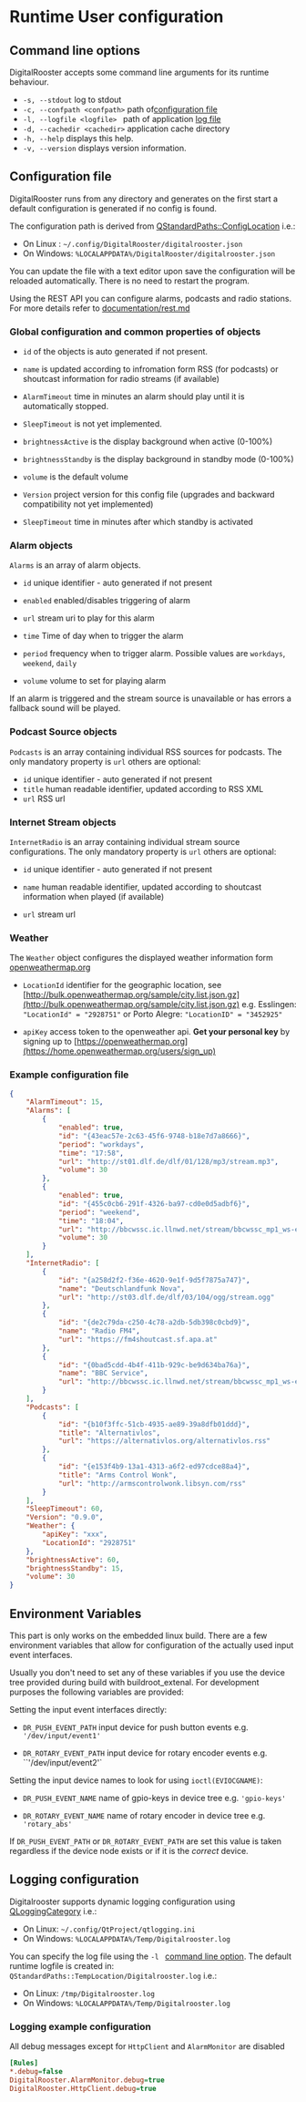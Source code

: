 # Runtime User configuration

## Command line options

DigitalRooster accepts some command line arguments for its runtime behaviour.

-   `-s, --stdout`               log to stdout
-   `-c, --confpath <confpath>`  path of[configuration file](#configuration-file)
-   `-l, --logfile <logfile> `   path of application [log file](#logging-configuration)
-   `-d, --cachedir <cachedir>`  application cache directory
-   `-h, --help`                 displays this help.
-   `-v, --version`              displays version information.

## Configuration file

DigitalRooster runs from any directory and generates on the first start a
default configuration is generated if no config is found.

The configuration path is derived from
[QStandardPaths::ConfigLocation](http://doc.qt.io/qt-5/qstandardpaths.html)
i.e.:
-   On Linux :  `~/.config/DigitalRooster/digitalrooster.json`
-   On Windows:  `%LOCALAPPDATA%/DigitalRooster/digitalrooster.json`

You can update the file with a text editor upon save the configuration will
be reloaded automatically. There is no need to restart the program.

Using the REST API you can configure alarms, podcasts and radio stations.
For more details refer to [documentation/rest.md](rest.md)

### Global configuration and common properties of objects

-   `id` of the objects is auto generated if not present.

-   `name` is updated according to infromation form RSS (for podcasts)
            or shoutcast information for radio streams (if available)

-   `AlarmTimeout` time in minutes an alarm should play until it is
                     automatically stopped.

-   `SleepTimeout` is not yet implemented.

-   `brightnessActive` is the display background when active (0-100%)

-   `brightnessStandby` is the display background in standby mode (0-100%)

-   `volume` is the default volume

-   `Version` project version for this config file
               (upgrades and backward compatibility not yet implemented)

-   `SleepTimeout` time in minutes after which standby is activated

### Alarm objects
`Alarms` is an array of alarm objects.

-   `id` unique identifier - auto generated if not present

-   `enabled` enabled/disables triggering of alarm

-   `url` stream uri to play for this alarm

-   `time` Time of day when to trigger the alarm

-   `period` frequency when to trigger alarm.
              Possible values are `workdays`, `weekend`, `daily`

-   `volume` volume to set for playing alarm

If an alarm is triggered and the stream source is unavailable or has
errors a fallback sound will be played.

### Podcast Source objects
`Podcasts` is an array containing individual RSS sources for podcasts.
The only mandatory property is `url` others are optional:
-   `id` unique identifier - auto generated if not present
-   `title` human readable identifier, updated according to RSS XML
-   `url` RSS url

### Internet Stream objects
`InternetRadio` is an array containing individual stream source configurations.
The only mandatory property is `url` others are optional:
-   `id` unique identifier - auto generated if not present

-   `name` human readable identifier, updated according to shoutcast
            information when played (if available)

-   `url` stream url

### Weather
The `Weather` object configures the displayed weather information
form [openweathermap.org](https://api.openweathermap.org)

-   `LocationId` identifier for the geographic location, see [http://bulk.openweathermap.org/sample/city.list.json.gz](http://bulk.openweathermap.org/sample/city.list.json.gz)
     e.g. Esslingen: `"LocationId" = "2928751"` or Porto Alegre: `"LocationID" = "3452925"`

-   `apiKey` access token to the openweather api.  **Get your personal key**
     by signing up to [https://openweathermap.org](https://home.openweathermap.org/users/sign_up)

### Example configuration file

```JSON
{
    "AlarmTimeout": 15,
    "Alarms": [
        {
            "enabled": true,
            "id": "{43eac57e-2c63-45f6-9748-b18e7d7a8666}",
            "period": "workdays",
            "time": "17:58",
            "url": "http://st01.dlf.de/dlf/01/128/mp3/stream.mp3",
            "volume": 30
        },
        {
            "enabled": true,
            "id": "{455c0cb6-291f-4326-ba97-cd0e0d5adbf6}",
            "period": "weekend",
            "time": "18:04",
            "url": "http://bbcwssc.ic.llnwd.net/stream/bbcwssc_mp1_ws-eieuk",
            "volume": 30
        }
    ],
    "InternetRadio": [
        {
            "id": "{a258d2f2-f36e-4620-9e1f-9d5f7875a747}",
            "name": "Deutschlandfunk Nova",
            "url": "http://st03.dlf.de/dlf/03/104/ogg/stream.ogg"
        },
        {
            "id": "{de2c79da-c250-4c78-a2db-5db398c0cbd9}",
            "name": "Radio FM4",
            "url": "https://fm4shoutcast.sf.apa.at"
        },
        {
            "id": "{0bad5cdd-4b4f-411b-929c-be9d634ba76a}",
            "name": "BBC Service",
            "url": "http://bbcwssc.ic.llnwd.net/stream/bbcwssc_mp1_ws-eieuk"
        }
    ],
    "Podcasts": [
        {
            "id": "{b10f3ffc-51cb-4935-ae89-39a8dfb01ddd}",
            "title": "Alternativlos",
            "url": "https://alternativlos.org/alternativlos.rss"
        },
        {
            "id": "{e153f4b9-13a1-4313-a6f2-ed97cdce88a4}",
            "title": "Arms Control Wonk",
            "url": "http://armscontrolwonk.libsyn.com/rss"
        }
    ],
    "SleepTimeout": 60,
    "Version": "0.9.0",
    "Weather": {
        "apiKey": "xxx",
        "LocationId": "2928751"
    },
    "brightnessActive": 60,
    "brightnessStandby": 15,
    "volume": 30
}

```

## Environment Variables

This part is only works on the embedded linux build. There are a few
environment variables that allow for configuration of the actually used
input event interfaces.

Usually you don't need to set any of these variables if you use the device
tree provided during build with buildroot_extenal. For development purposes
the following variables are provided:

Setting the input event interfaces directly:
-   ``DR_PUSH_EVENT_PATH``  input device for push button events
     e.g. ``'/dev/input/event1'``

-   ``DR_ROTARY_EVENT_PATH``  input device for rotary encoder events
     e.g. ``'/dev/input/event2'`

Setting the input device names to look for using ``ioctl(EVIOCGNAME)``:
-   ``DR_PUSH_EVENT_NAME``  name of gpio-keys in device tree
     e.g. ``'gpio-keys'``

-   ``DR_ROTARY_EVENT_NAME`` name of rotary encoder in device tree
     e.g. ``'rotary_abs'``

If ``DR_PUSH_EVENT_PATH`` or ``DR_ROTARY_EVENT_PATH`` are set this
value is taken regardless if the device node exists or if it is
the *correct* device.

## Logging configuration

Digitalrooster supports dynamic logging configuration using
[QLoggingCategory](http://doc.qt.io/qt-5/qloggingcategory.html) i.e.:
-   On Linux:   `~/.config/QtProject/qtlogging.ini`
-   On Windows: `%LOCALAPPDATA%/Temp/Digitalrooster.log`

You can specify the log file using the `-l ` [command line option](#command-line-options).
The default runtime logfile is created in:
`QStandardPaths::TempLocation/Digitalrooster.log` i.e.:
-   On Linux:   `/tmp/Digitalrooster.log`
-   On Windows: `%LOCALAPPDATA%/Temp/Digitalrooster.log`

### Logging example configuration

All debug messages except for `HttpClient` and `AlarmMonitor` are disabled

```INI
[Rules]
*.debug=false
DigitalRooster.AlarmMonitor.debug=true
DigitalRooster.HttpClient.debug=true
```
